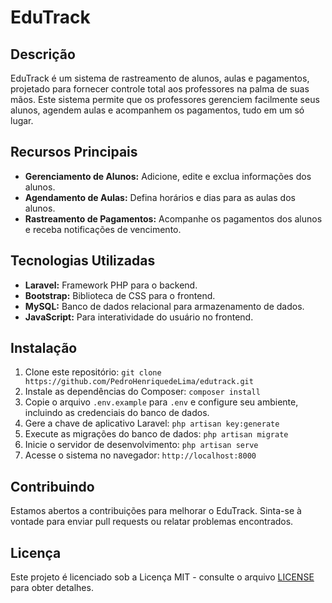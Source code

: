 # EduTrack

## Descrição
EduTrack é um sistema de rastreamento de alunos, aulas e pagamentos, projetado para fornecer controle total aos professores na palma de suas mãos. Este sistema permite que os professores gerenciem facilmente seus alunos, agendem aulas e acompanhem os pagamentos, tudo em um só lugar.

## Recursos Principais
- **Gerenciamento de Alunos:** Adicione, edite e exclua informações dos alunos.
- **Agendamento de Aulas:** Defina horários e dias para as aulas dos alunos.
- **Rastreamento de Pagamentos:** Acompanhe os pagamentos dos alunos e receba notificações de vencimento.

## Tecnologias Utilizadas
- **Laravel:** Framework PHP para o backend.
- **Bootstrap:** Biblioteca de CSS para o frontend.
- **MySQL:** Banco de dados relacional para armazenamento de dados.
- **JavaScript:** Para interatividade do usuário no frontend.

## Instalação
1. Clone este repositório: `git clone https://github.com/PedroHenriquedeLima/edutrack.git`
2. Instale as dependências do Composer: `composer install`
3. Copie o arquivo `.env.example` para `.env` e configure seu ambiente, incluindo as credenciais do banco de dados.
4. Gere a chave de aplicativo Laravel: `php artisan key:generate`
5. Execute as migrações do banco de dados: `php artisan migrate`
6. Inicie o servidor de desenvolvimento: `php artisan serve`
7. Acesse o sistema no navegador: `http://localhost:8000`

## Contribuindo
Estamos abertos a contribuições para melhorar o EduTrack. Sinta-se à vontade para enviar pull requests ou relatar problemas encontrados.

## Licença
Este projeto é licenciado sob a Licença MIT - consulte o arquivo [LICENSE](LICENSE) para obter detalhes.
